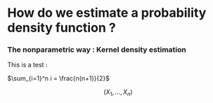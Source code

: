 # How do we estimate a probability density function ?

### The nonparametric way : Kernel density estimation

This is a test :

$\sum_{i=1}^n i = \frac{n(n+1)}{2}$

$$(X_1,\ldots,X_n)$$